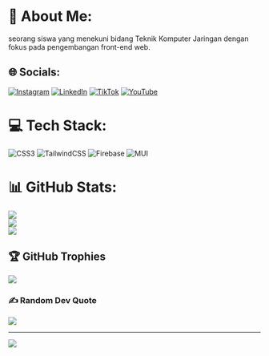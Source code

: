 # 💫 About Me:
 seorang siswa yang menekuni bidang Teknik Komputer Jaringan dengan fokus pada pengembangan front-end web.


## 🌐 Socials:
[![Instagram](https://img.shields.io/badge/Instagram-%23E4405F.svg?logo=Instagram&logoColor=white)](https://instagram.com/ekizr_) [![LinkedIn](https://img.shields.io/badge/LinkedIn-%230077B5.svg?logo=linkedin&logoColor=white)](https://linkedin.com/in/ekizr) [![TikTok](https://img.shields.io/badge/TikTok-%23000000.svg?logo=TikTok&logoColor=white)](https://tiktok.com/@eki_zulfar) [![YouTube](https://img.shields.io/badge/YouTube-%23FF0000.svg?logo=YouTube&logoColor=white)](https://youtube.com/@Eki_ZR) 

# 💻 Tech Stack:
![CSS3](https://img.shields.io/badge/css3-%231572B6.svg?style=for-the-badge&logo=css3&logoColor=white) ![TailwindCSS](https://img.shields.io/badge/tailwindcss-%2338B2AC.svg?style=for-the-badge&logo=tailwind-css&logoColor=white) ![Firebase](https://img.shields.io/badge/Firebase-039BE5?style=for-the-badge&logo=Firebase&logoColor=white) ![MUI](https://img.shields.io/badge/MUI-%230081CB.svg?style=for-the-badge&logo=mui&logoColor=white)
# 📊 GitHub Stats:
![](https://github-readme-stats.vercel.app/api?username=EkiZR&theme=dark&hide_border=false&include_all_commits=true&count_private=false)<br/>
![](https://github-readme-streak-stats.herokuapp.com/?user=EkiZR&theme=dark&hide_border=false)<br/>
![](https://github-readme-stats.vercel.app/api/top-langs/?username=EkiZR&theme=dark&hide_border=false&include_all_commits=true&count_private=false&layout=compact)

## 🏆 GitHub Trophies
![](https://github-profile-trophy.vercel.app/?username=EkiZR&theme=radical&no-frame=false&no-bg=true&margin-w=4)

### ✍️ Random Dev Quote
![](https://quotes-github-readme.vercel.app/api?type=horizontal&theme=radical)

---
[![](https://visitcount.itsvg.in/api?id=EkiZR&icon=0&color=0)](https://visitcount.itsvg.in)

<!-- Proudly created with GPRM ( https://gprm.itsvg.in ) -->
